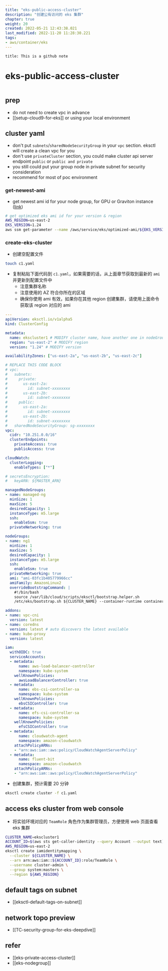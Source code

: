 ```yaml
---
title: "eks-public-access-cluster"
description: "创建公有访问的 eks 集群"
chapter: true
weight: 20
created: 2022-05-21 12:43:38.021
last_modified: 2022-11-20 11:28:30.221
tags: 
- aws/container/eks
---
```


```ad-attention
title: This is a github note

```

# eks-public-access-cluster

```toc
```

## prep

- do not need to create vpc in advance
- [[setup-cloud9-for-eks]] or using your local environment

## cluster yaml

- don't put `subnets`/`sharedNodeSecurityGroup` in your `vpc` section. eksctl will create a clean vpc for you
- don't use `privateCluster` section, you could make cluster api server endpoint `public` or `public and private`
- you still could put your group node in private subnet for security consideration
- recommend for most of poc environment

### get-newest-ami
- get newest ami id for your node group, for GPU or Graviton instance ([link](https://docs.aws.amazon.com/eks/latest/userguide/retrieve-ami-id.html))
```sh
# get optimized eks ami id for your version & region
AWS_REGION=us-east-2
EKS_VERSION=1.24
aws ssm get-parameter --name /aws/service/eks/optimized-ami/${EKS_VERSION}/amazon-linux-2/recommended/image_id --region ${AWS_REGION} --query "Parameter.Value" --output text

```

### create-eks-cluster
- 创建空配置文件
```sh
touch c1.yaml
```

- 复制粘贴下面代码到 `c1.yaml`，如果需要的话，从上面章节获取到最新的 `ami` 并更新到配置文件中
	- 注意集群名称
	- 注意使用的 AZ 符合你所在的区域
	- 确保你使用 ami 有效，如果你在其他 region 创建集群，请使用上面命令获取该 region 对应的 ami
```yaml
---
apiVersion: eksctl.io/v1alpha5
kind: ClusterConfig

metadata:
  name: ekscluster1 # MODIFY cluster name, have another one in nodeGroup section
  region: "us-east-2" # MODIFY region
  version: "1.24" # MODIFY version

availabilityZones: ["us-east-2a", "us-east-2b", "us-east-2c"]

# REPLACE THIS CODE BLOCK
# vpc:
#   subnets:
#     private:
#       us-east-2a:
#         id: subnet-xxxxxxxx
#       us-east-2b:
#         id: subnet-xxxxxxxx
#     public:
#       us-east-2a:
#         id: subnet-xxxxxxxx
#       us-east-2b:
#         id: subnet-xxxxxxxx
#   sharedNodeSecurityGroup: sg-xxxxxxxx
vpc:
  cidr: "10.251.0.0/16"
  clusterEndpoints:
    privateAccess: true
    publicAccess: true

cloudWatch:
  clusterLogging:
    enableTypes: ["*"]

# secretsEncryption:
#   keyARN: ${MASTER_ARN}

managedNodeGroups:
- name: managed-ng
  minSize: 1
  maxSize: 5
  desiredCapacity: 1
  instanceType: m5.large
  ssh:
    enableSsm: true
  privateNetworking: true

nodeGroups:
- name: ng1
  minSize: 1
  maxSize: 5
  desiredCapacity: 1
  instanceType: m5.large
  ssh:
    enableSsm: true
  privateNetworking: true
  ami: "ami-03fc1b405779966cc"
  amiFamily: AmazonLinux2
  overrideBootstrapCommand: |
    #!/bin/bash
    source /var/lib/cloud/scripts/eksctl/bootstrap.helper.sh
    /etc/eks/bootstrap.sh ${CLUSTER_NAME} --container-runtime containerd --kubelet-extra-args "--node-labels=${NODE_LABELS}"

addons:
- name: vpc-cni 
  version: latest
- name: coredns
  version: latest # auto discovers the latest available
- name: kube-proxy
  version: latest

iam:
  withOIDC: true
  serviceAccounts:
  - metadata:
      name: aws-load-balancer-controller
      namespace: kube-system
    wellKnownPolicies:
      awsLoadBalancerController: true
  - metadata:
      name: ebs-csi-controller-sa
      namespace: kube-system
    wellKnownPolicies:
      ebsCSIController: true
  - metadata:
      name: efs-csi-controller-sa
      namespace: kube-system
    wellKnownPolicies:
      efsCSIController: true
  - metadata:
      name: cloudwatch-agent
      namespace: amazon-cloudwatch
    attachPolicyARNs:
    - "arn:aws:iam::aws:policy/CloudWatchAgentServerPolicy"
  - metadata:
      name: fluent-bit
      namespace: amazon-cloudwatch
    attachPolicyARNs:
    - "arn:aws:iam::aws:policy/CloudWatchAgentServerPolicy"

```

- 创建集群，预计需要 20 分钟
```sh
eksctl create cluster -f c1.yaml
```

## access eks cluster from web console
- 将实验环境对应的 `TeamRole` 角色作为集群管理员，方便使用 web 页面查看 eks 集群
```sh
CLUSTER_NAME=ekscluster1
ACCOUNT_ID=$(aws sts get-caller-identity --query Account --output text)
AWS_REGION=us-east-2
eksctl create iamidentitymapping \
  --cluster ${CLUSTER_NAME} \
  --arn arn:aws:iam::${ACCOUNT_ID}:role/TeamRole \
  --username cluster-admin \
  --group system:masters \
  --region ${AWS_REGION}

```

## default tags on subnet
- [[eksctl-default-tags-on-subnet]]

## network topo preview
- [[TC-security-group-for-eks-deepdive]]

## refer
- [[eks-private-access-cluster]]
- [[eks-nodegroup]]


